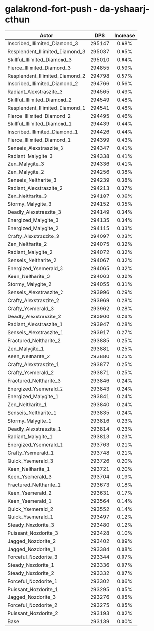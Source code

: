 # galakrond-fort-push - da-yshaarj-cthun
| Actor | DPS | Increase |
|---|:---:|:---:|
|Inscribed_Illimited_Diamond_3|295147|0.68%|
|Resplendent_Illimited_Diamond_3|295037|0.65%|
|Skillful_Illimited_Diamond_3|295010|0.64%|
|Fierce_Illimited_Diamond_3|294855|0.59%|
|Resplendent_Illimited_Diamond_2|294798|0.57%|
|Inscribed_Illimited_Diamond_2|294766|0.56%|
|Radiant_Alexstraszite_3|294565|0.49%|
|Skillful_Illimited_Diamond_2|294549|0.48%|
|Resplendent_Illimited_Diamond_1|294541|0.48%|
|Fierce_Illimited_Diamond_2|294495|0.46%|
|Skillful_Illimited_Diamond_1|294439|0.44%|
|Inscribed_Illimited_Diamond_1|294426|0.44%|
|Fierce_Illimited_Diamond_1|294399|0.43%|
|Senseis_Alexstraszite_3|294347|0.41%|
|Radiant_Malygite_3|294338|0.41%|
|Zen_Malygite_3|294336|0.41%|
|Zen_Malygite_2|294256|0.38%|
|Senseis_Neltharite_3|294239|0.38%|
|Radiant_Alexstraszite_2|294213|0.37%|
|Zen_Neltharite_3|294187|0.36%|
|Stormy_Malygite_3|294152|0.35%|
|Deadly_Alexstraszite_3|294149|0.34%|
|Energized_Malygite_3|294135|0.34%|
|Energized_Malygite_2|294115|0.33%|
|Crafty_Alexstraszite_3|294097|0.33%|
|Zen_Neltharite_2|294075|0.32%|
|Radiant_Malygite_2|294072|0.32%|
|Senseis_Neltharite_2|294067|0.32%|
|Energized_Ysemerald_3|294065|0.32%|
|Keen_Neltharite_3|294063|0.32%|
|Stormy_Malygite_2|294055|0.31%|
|Senseis_Alexstraszite_2|293996|0.29%|
|Crafty_Alexstraszite_2|293969|0.28%|
|Crafty_Ysemerald_3|293962|0.28%|
|Deadly_Alexstraszite_2|293960|0.28%|
|Radiant_Alexstraszite_1|293947|0.28%|
|Senseis_Alexstraszite_1|293917|0.27%|
|Fractured_Neltharite_2|293885|0.25%|
|Zen_Malygite_1|293881|0.25%|
|Keen_Neltharite_2|293880|0.25%|
|Crafty_Alexstraszite_1|293877|0.25%|
|Crafty_Ysemerald_2|293871|0.25%|
|Fractured_Neltharite_3|293846|0.24%|
|Energized_Ysemerald_2|293843|0.24%|
|Energized_Malygite_1|293841|0.24%|
|Zen_Neltharite_1|293840|0.24%|
|Senseis_Neltharite_1|293835|0.24%|
|Stormy_Malygite_1|293816|0.23%|
|Deadly_Alexstraszite_1|293814|0.23%|
|Radiant_Malygite_1|293813|0.23%|
|Energized_Ysemerald_1|293763|0.21%|
|Crafty_Ysemerald_1|293748|0.21%|
|Quick_Ysemerald_3|293726|0.20%|
|Keen_Neltharite_1|293721|0.20%|
|Keen_Ysemerald_3|293704|0.19%|
|Fractured_Neltharite_1|293673|0.18%|
|Keen_Ysemerald_2|293631|0.17%|
|Keen_Ysemerald_1|293564|0.14%|
|Quick_Ysemerald_2|293552|0.14%|
|Quick_Ysemerald_1|293497|0.12%|
|Steady_Nozdorite_3|293480|0.12%|
|Puissant_Nozdorite_3|293428|0.10%|
|Jagged_Nozdorite_2|293402|0.09%|
|Jagged_Nozdorite_1|293384|0.08%|
|Forceful_Nozdorite_3|293344|0.07%|
|Steady_Nozdorite_1|293336|0.07%|
|Steady_Nozdorite_2|293332|0.07%|
|Forceful_Nozdorite_1|293302|0.06%|
|Puissant_Nozdorite_1|293295|0.05%|
|Jagged_Nozdorite_3|293276|0.05%|
|Forceful_Nozdorite_2|293275|0.05%|
|Puissant_Nozdorite_2|293193|0.02%|
|Base|293139|0.00%|
